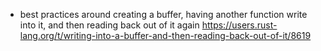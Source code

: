 - best practices around creating a buffer, having another function write into it, and then reading back out of it again https://users.rust-lang.org/t/writing-into-a-buffer-and-then-reading-back-out-of-it/8619